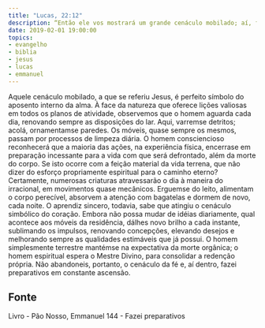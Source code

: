```yaml
---
title: "Lucas, 22:12"
description: “Então ele vos mostrará um grande cenáculo mobilado; aí, fazei preparativos.” - Jesus
date: 2019-02-01 19:00:00
topics: 
- evangelho
- biblia
- jesus
- lucas
- emmanuel
---
```


Aquele cenáculo mobilado, a que se referiu Jesus, é perfeito símbolo do
aposento interno da alma.
À face da natureza que oferece lições valiosas em todos os planos de
atividade, observemos que o homem aguarda cada dia, renovando sempre as
disposições do lar. Aqui, varrem­se detritos; acolá, ornamentam­se paredes. Os
móveis, quase sempre os mesmos, passam por processos de limpeza diária.
O homem consciencioso reconhecerá que a maioria das ações, na
experiência física, encerra­se em preparação incessante para a vida com que será
defrontado, além da morte do corpo.
Se isto ocorre com a feição material da vida terrena, que não dizer do
esforço propriamente espiritual para o caminho eterno?
Certamente, numerosas criaturas atravessarão o dia à maneira do irracional,
em movimentos quase mecânicos. Erguem­se do leito, alimentam o corpo perecível,
absorvem a atenção com bagatelas e dormem de novo, cada noite.
O aprendiz sincero, todavia, sabe que atingiu o cenáculo simbólico do
coração. Embora não possa mudar de idéias diariamente, qual acontece aos móveis
da residência, dá­lhes novo brilho a cada instante, sublimando os impulsos,
renovando concepções, elevando desejos e melhorando sempre as qualidades
estimáveis que já possui.
O homem simplesmente terrestre mantém­se na expectativa da morte
orgânica; o homem espiritual espera o Mestre Divino, para consolidar a redenção
própria.
Não abandoneis, portanto, o cenáculo da fé e, aí dentro, fazei preparativos
em constante ascensão.




## Fonte
Livro - Pão Nosso, Emmanuel
144 - Fazei preparativos
